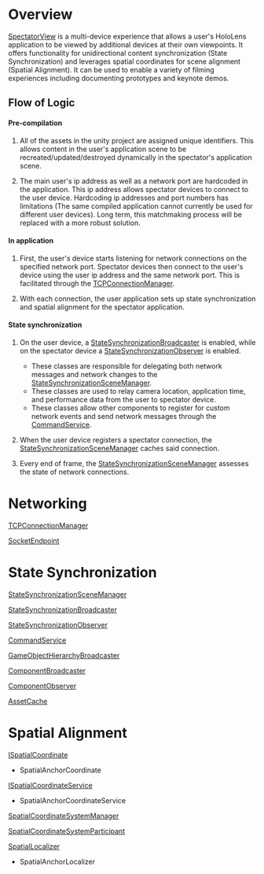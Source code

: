 # Overview

[SpectatorView](Scripts/SpectatorView.cs) is a multi-device experience that allows a user's HoloLens application to be viewed by additional devices at their own viewpoints. It offers functionality for unidirectional content synchronization (State Synchronization) and leverages spatial coordinates for scene alignment (Spatial Alignment). It can be used to enable a variety of filming experiences including documenting prototypes and keynote demos.

## Flow of Logic

#### Pre-compilation
1) All of the assets in the unity project are assigned unique identifiers. This allows content in the user's application scene to be recreated/updated/destroyed dynamically in the spectator's application scene.

2) The main user's ip address as well as a network port are hardcoded in the application. This ip address allows spectator devices to connect to the user device. Hardcoding ip addresses and port numbers has limitations (The same compiled application cannot currently be used for different user devices). Long term, this matchmaking process will be replaced with a more robust solution.

#### In application
1) First, the user's device starts listening for network connections on the specified network port. Spectator devices then connect to the user's device using the user ip address and the same network port. This is facilitated through the [TCPConnectionManager](../Socketer/Scripts/TCPConnectionManager.cs).

2) With each connection, the user application sets up state synchronization and spatial alignment for the spectator application.

#### State synchronization
1) On the user device, a [StateSynchronizationBroadcaster](Scripts/StateSynchronization/StateSynchronizationBroadcaster.cs) is enabled, while on the spectator device a 
[StateSynchronizationObserver](Scripts/StateSynchronization/StateSynchronizationObserver.cs) is enabled.
    * These classes are responsible for delegating both network messages and network changes to the [StateSynchronizationSceneManager](Scripts/StateSynchronization/StateSynchronizationSceneManager.cs).
    * These classes are used to relay camera location, application time, and performance data from the user to spectator device.
    * These classes allow other components to register for custom network events and send network messages through the [CommandService](Scripts/StateSynchronization/CommandService.cs).

2) When the user device registers a spectator connection, the [StateSynchronizationSceneManager](Scripts/StateSynchronization/StateSynchronizationSceneManager.cs) caches said connection.

3) Every end of frame, the [StateSynchronizationSceneManager](Scripts/StateSynchronization/StateSynchronizationSceneManager.cs) assesses the state of network connections. 



# Networking

[TCPConnectionManager](../Socketer/Scripts/TCPConnectionManager.cs)

[SocketEndpoint](../Socketer/Scripts/SocketEndpoint.cs)

# State Synchronization

[StateSynchronizationSceneManager](Scripts/StateSynchronization/StateSynchronizationSceneManager.cs)

[StateSynchronizationBroadcaster](Scripts/StateSynchronization/StateSynchronizationBroadcaster.cs)

[StateSynchronizationObserver](Scripts/StateSynchronization/StateSynchronizationObserver.cs)

[CommandService](Scripts/StateSynchronization/CommandService.cs)

[GameObjectHierarchyBroadcaster](Scripts/StateSynchronization/GameObjectHierarchyBroadcaster.cs)

[ComponentBroadcaster](Scripts/StateSynchronization/ComponentBroadcaster.cs)

[ComponentObserver](Scripts/StateSynchronization/ComponentObserver.cs)

[AssetCache](Scripts/StateSynchronization/AssetCache.cs)

# Spatial Alignment

[ISpatialCoordinate](../Sharing/SpatialAlignment/Common/ISpatialCoordinate.cs)

* SpatialAnchorCoordinate

[ISpatialCoordinateService](../Sharing/SpatialAlignment/Common/ISpatialCoordinateService.cs)

* SpatialAnchorCoordinateService

[SpatialCoordinateSystemManager](Scripts/Sharing/SpatialCoordinateSystemManager.cs)

[SpatialCoordinateSystemParticipant](Scripts/Sharing/SpatialCoordinateSystemParticipant.cs)

[SpatialLocalizer](Scripts/Sharing/SpatialLocalizer.cs)

* SpatialAnchorLocalizer
